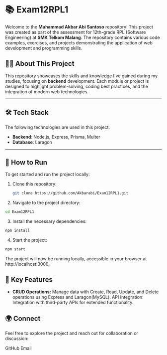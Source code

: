 # 📚 Exam12RPL1

Welcome to the **Muhammad Akbar Abi Santoso** repository! This project was created as part of the assessment for 12th-grade RPL (Software Engineering) at **SMK Telkom Malang**. The repository contains various code examples, exercises, and projects demonstrating the application of web development and programming skills.

## 🧑‍💻 About This Project

This repository showcases the skills and knowledge I've gained during my studies, focusing on **backend** development. Each module or project is designed to highlight problem-solving, coding best practices, and the integration of modern web technologies.

---

## 🛠️ Tech Stack

The following technologies are used in this project:

- **Backend**: Node.js, Express, Prisma, Multer
- **Database**: Laragon
---

## 🚀 How to Run

To get started and run the project locally:

1. Clone this repository:
   ```bash
   git clone https://github.com/Akbarabi/Exam12RPL1.git
   ```
2. Navigate to the project directory:

```bash
cd Exam12RPL1
```

3. Install the necessary dependencies:

```bash
npm install
```

4. Start the project:

```bash
npm start
```

The project will now be running locally, accessible in your browser at http://localhost:3000.

## 🌟 Key Features
- **CRUD Operations:** Manage data with Create, Read, Update, and Delete operations using Express and Laragon(MySQL).
API Integration: Integration with third-party APIs for extended functionality.

## 🌍 Connect
Feel free to explore the project and reach out for collaboration or discussion:

GitHub
Email
